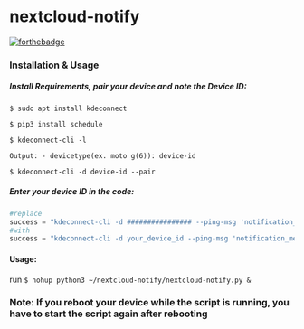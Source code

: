 # nextcloud-notify

[![forthebadge](https://forthebadge.com/images/badges/powered-by-electricity.svg)](http://forthebadge.com/)
### Installation & Usage

  ##### Install Requirements, pair your device and note the Device ID:

`$ sudo apt install kdeconnect`

`$ pip3 install schedule`

`$ kdeconnect-cli -l`

`Output: - devicetype(ex. moto g(6)): device-id`

`$ kdeconnect-cli -d device-id --pair`


##### Enter your device ID in the code:

```python
#replace
success = "kdeconnect-cli -d ################ --ping-msg 'notification_message'"
#with
success = "kdeconnect-cli -d your_device_id --ping-msg 'notification_message'"


```
#### Usage:

run `$ nohup python3 ~/nextcloud-notify/nextcloud-notify.py &`

### Note: If you reboot your device while the script is running, you have to start the script again after rebooting
